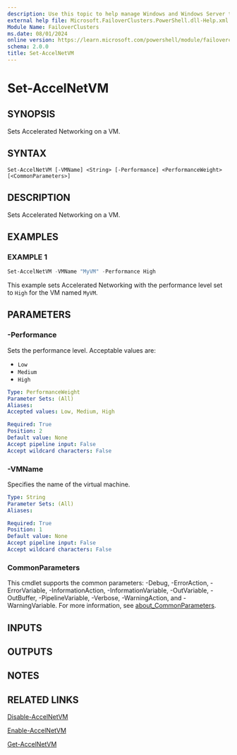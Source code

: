 ```yaml
---
description: Use this topic to help manage Windows and Windows Server technologies with Windows PowerShell.
external help file: Microsoft.FailoverClusters.PowerShell.dll-Help.xml
Module Name: FailoverClusters
ms.date: 08/01/2024
online version: https://learn.microsoft.com/powershell/module/failoverclusters/set-accelnetvm?view=windowsserver2025-ps&wt.mc_id=ps-gethelp
schema: 2.0.0
title: Set-AccelNetVM
---
```


# Set-AccelNetVM

## SYNOPSIS
Sets Accelerated Networking on a VM.

## SYNTAX

```
Set-AccelNetVM [-VMName] <String> [-Performance] <PerformanceWeight> [<CommonParameters>]
```

## DESCRIPTION

Sets Accelerated Networking on a VM.

## EXAMPLES

### EXAMPLE 1

```powershell
Set-AccelNetVM -VMName "MyVM" -Performance High
```

This example sets Accelerated Networking with the performance level set to `High` for the VM
named `MyVM`.

## PARAMETERS

### -Performance

Sets the performance level. Acceptable values are:

- `Low`
- `Medium`
- `High`

```yaml
Type: PerformanceWeight
Parameter Sets: (All)
Aliases:
Accepted values: Low, Medium, High

Required: True
Position: 2
Default value: None
Accept pipeline input: False
Accept wildcard characters: False
```

### -VMName

Specifies the name of the virtual machine.

```yaml
Type: String
Parameter Sets: (All)
Aliases:

Required: True
Position: 1
Default value: None
Accept pipeline input: False
Accept wildcard characters: False
```

### CommonParameters

This cmdlet supports the common parameters: -Debug, -ErrorAction, -ErrorVariable,
-InformationAction, -InformationVariable, -OutVariable, -OutBuffer, -PipelineVariable, -Verbose,
-WarningAction, and -WarningVariable. For more information, see
[about_CommonParameters](/powershell/module/microsoft.powershell.core/about/about_commonparameters).

## INPUTS

## OUTPUTS

## NOTES

## RELATED LINKS

[Disable-AccelNetVM](disable-accelnetvm.md)

[Enable-AccelNetVM](enable-accelnetvm.md)

[Get-AccelNetVM](get-accelnetvm.md)
